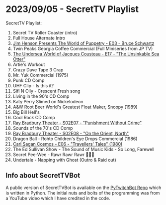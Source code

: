 # 2023/09/05 - SecretTV Playlist

SecretTV Playlist:
1. Secret TV Roller Coaster (intro)
2. Full House Alternate Intro
3. [Jim Henson Presents The World of Puppetry - E03 - Bruce Schwartz](https://muppet.fandom.com/wiki/The_World_of_Puppetry_with_Bruce_Schwartz)
4. Twin Peaks Georgia Coffee Commercial (Full Miniseries from JP TV)
5. [The Undersea World of Jacques Cousteau - E17 - "The Unsinkable Sea Otter"](https://en.wikipedia.org/wiki/The_Undersea_World_of_Jacques_Cousteau)
6. Artie's Workout
7. Crazy Dave Tape 3 Crap
8. Mr. Yuk Commercial (1975)
9. Punk CD Comp
10. UHF Clip - Is this it?
11. Sifl N Olly - Crescent Fresh song
12. Living in the 90's CD Comp
13. Katy Perry Slimed on Nickelodeon
14. A&W Root Beer World's Greatest Float Maker, Snoopy (1989)
15. Big Bill Hell's
16. Cool Rock CD Comp
17. [Ray Bradbury Theater - S02E07 - "Punishment Without Crime"](https://en.wikipedia.org/wiki/List_of_Ray_Bradbury_Theater_episodes#Season_2_(1988))
18. Sounds of the 70's CD Comp
19. [Ray Bradbury Theater - S02E08 - "On the Orient, North"](https://en.wikipedia.org/wiki/List_of_Ray_Bradbury_Theater_episodes#Season_2_(1988))
20. Dragon Ball - Rohto Children's Eye Drops Commercial (1986)
21. [Carl Sagan Cosmos - E06 - "Travellers' Tales" (1980)](https://en.wikipedia.org/wiki/Cosmos:_A_Personal_Voyage)
22. The Ed Sullivan Show - The Sound of Music Kids - So Long, Farewell
23. Secret Pee-Wee - Rawr Rawr Rawr 🐊🐊🐊
24. Undertale - Napping with Ghost (Outro & Raid out)



## Info about SecretTVBot

A public version of SecretTVBot is available on the [PyTwitchBot Repo](https://github.com/awbored/PyTwitchBot) which is written in Python.  The initial nuts and bolts of the programming was from a YouTube video which I have credited in the code.
